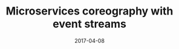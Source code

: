 ---
slug: "/rabbitmq"
date: "2017-04-08"
title: "Microservices coreography with event streams"
description: "Reduce the coupling between microservices through the use of event streams"
image: "rabbitmq.webp"
---